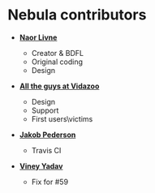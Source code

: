 Nebula contributors
===================

* **[Naor Livne](https://github.com/naorlivne)**

  * Creator & BDFL
  * Original coding
  * Design

* **[All the guys at Vidazoo](https://github.com/Vidazoo)**

  * Design
  * Support
  * First users\victims

* **[Jakob Pederson](https://github.com/jakobpederson)**

  * Travis CI

* **[Viney Yadav](https://github.com/vineyyadav)**

  * Fix for #59
